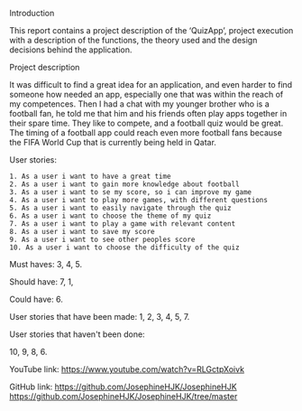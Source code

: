 Introduction

This report contains a project description of the ‘QuizApp’, project execution with a description of the functions, the theory used and the design decisions behind the application.

Project description

It was difficult to find a great idea for an application, and even harder to find someone how needed an app, especially one that was within the reach of my competences. Then I had a chat with my younger brother who is a football fan, he told me that him and his friends often play apps together in their spare time. They like to compete, and a football quiz would be great. The timing of a football app could reach even more football fans because the FIFA World Cup that is currently being held in Qatar.

User stories: 

	1. As a user i want to have a great time
	2. As a user i want to gain more knowledge about football
	3. As a user i want to se my score, so i can improve my game
	4. As a user i want to play more games, with different questions
	5. As a user i want to easily navigate through the quiz
	6. As a user i want to choose the theme of my quiz
	7. As a user i want to play a game with relevant content
	8. As a user i want to save my score
	9. As a user i want to see other peoples score
	10. As a user i want to choose the difficulty of the quiz

Must haves: 3, 4, 5.

Should have: 7, 1,

Could have: 6. 

User stories that have been made:
1, 2, 3, 4, 5, 7.

User stories that haven't been done: 

10, 9, 8, 6. 

 
YouTube link: https://www.youtube.com/watch?v=RLGctpXoivk

GitHub link: https://github.com/JosephineHJK/JosephineHJK 
https://github.com/JosephineHJK/JosephineHJK/tree/master 
